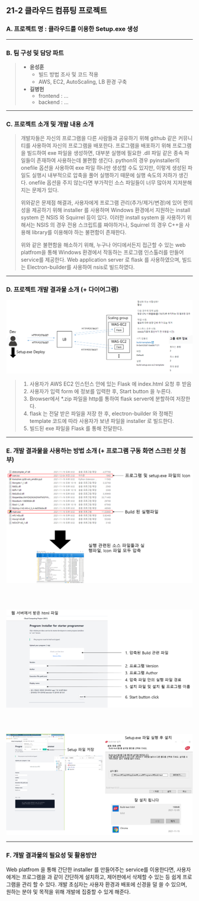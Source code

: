 ## 21-2 클라우드 컴퓨팅 프로젝트
### A. 프로젝트 명 : 클라우드를 이용한 Setup.exe 생성
---
### B. 팀 구성 및 담당 파트

>- **윤성훈**
>    - 빌드 방법 조사 및 코드 적용
>    - AWS, EC2, AutoScaling, LB 환경 구축
>- **길병헌**
>    - frontend : ...
>    - backend : ...
---

### C. 프로젝트 소개 및 개발 내용 소개

>    개발자들은 자신의 프로그램을 다른 사람들과 공유하기 위해 github 같은 커뮤니티를 사용하여 자신의 프로그램을 배포한다. 프로그램을 배포하기 위해 프로그램을 빌드하여 exe 파일을 생성하면, 대부분 실행에 필요한 .dll 파일 같은 종속 파일들이 존재하여 사용하는데 불편함 생긴다. python의 경우 pyinstaller의 onefile 옵션을 사용하여 exe 파일 하나만 생성할 수도 있지만, 이렇게 생성된 파일도 실행시 내부적으로 압축을 풀어 실행하기 때문에 실행 속도의 저하가 생긴다. onefile 옵션을 주지 않는다면 부가적인 소스 파일들이 너무 많아져 지져분해 지는 문제가 있다.
>
>    위와같은 문제점 해결과, 사용자에게 프로그램 관리(추가/제거/변경)에 있어 편의성을 제공하기 위해 installer 를 사용하며 Windows 환경에서 지원하는 install system 은 NSIS 와 Squirrel 등이 있다. 이러한 install system 을 사용하기 위해서는 NSIS 의 경우 전용 스크립트를 짜야하거나, Squirrel 의 경우 C++을 사용해 library를 이용해야 하는 불편함이 존재한다.
>
>    위와 같은 불편함을 해소하기 위해, 누구나 어디에서든지 접근할 수 있는 web platfrom을 통해 Windows 환경에서 작동하는 프로그램 인스톨러를 만들어 service를 제공한다. Web application server 로 flask 를 사용하였으며, 빌드는 Electron-builder를 사용하여 nsis로 빌드하였다.


---
### D. 프로젝트 개발 결과물 소개 (+ 다이어그램)

![top.PNG](./md_img/img_0.png)

>   1. 사용자가 AWS EC2 인스턴스 안에 있는 Flask 에 index.html 요청 후 받음
>   2. 사용자가 입력 form 에 정보를 입력한 후, Start button 을 누른다.
>   3. Browser에서 *.zip 파일을 http를 통하여 flask server에 분할하여 저장한다.
>   4. flask 는 전달 받은 파일을 저장 한 후, electron-builder 와 정해진 template 코드에 따라 사용자가 보낸 파일을 installer 로 빌드한다.
>   5. 빌드된 exe 파일을 Flask 를 통해 전달한다.
---
### E. 개발 결과물을 사용하는 방법 소개 (+ 프로그램 구동 화면 스크린 샷 첨부)

![top.PNG](./md_img/img_1.png)
<br><br><br><br><br>
![top.PNG](./md_img/img_2.png)
<br><br><br><br><br>
![top.PNG](./md_img/img_3.png)

---
### F. 개발 결과물의 필요성 및 활용방안

Web platfrom 을 통해 간단한 installer 를 만들어주는 service를 이용한다면, 사용자에게는 프로그램을 과 같이 간단하게 설치하고, 제어판에서 삭제할 수 있는 등 쉽게 프로그램을 관리 할 수 있다. 개발 초심자는 사용자 환경과 배포에 신경을 덜 쓸 수 있으며, 원하는 분야 및 목적을 위해 개발에 집중할 수 있게 해준다.
